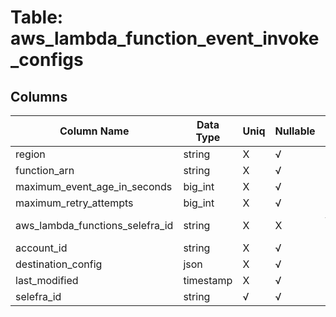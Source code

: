 # Table: aws_lambda_function_event_invoke_configs

## Columns 

|  Column Name   |  Data Type  | Uniq | Nullable | Description | 
|  ----  | ----  | ----  | ----  | ---- | 
| region | string | X | √ |  | 
| function_arn | string | X | √ |  | 
| maximum_event_age_in_seconds | big_int | X | √ |  | 
| maximum_retry_attempts | big_int | X | √ |  | 
| aws_lambda_functions_selefra_id | string | X | X | fk to aws_lambda_functions.selefra_id | 
| account_id | string | X | √ |  | 
| destination_config | json | X | √ |  | 
| last_modified | timestamp | X | √ |  | 
| selefra_id | string | √ | √ | random id | 


